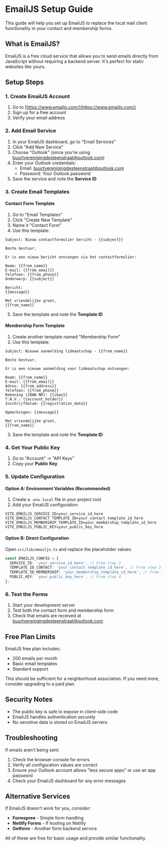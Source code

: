 # EmailJS Setup Guide

This guide will help you set up EmailJS to replace the local mail client functionality in your contact and membership forms.

## What is EmailJS?

EmailJS is a free cloud service that allows you to send emails directly from JavaScript without requiring a backend server. It's perfect for static websites like yours.

## Setup Steps

### 1. Create EmailJS Account

1. Go to [https://www.emailjs.com/](https://www.emailjs.com/)
2. Sign up for a free account
3. Verify your email address

### 2. Add Email Service

1. In your EmailJS dashboard, go to "Email Services"
2. Click "Add New Service"
3. Choose "Outlook" (since you're using buurtverenigingdesteenstraat@outlook.com)
4. Enter your Outlook credentials:
   - Email: buurtverenigingdesteenstraat@outlook.com
   - Password: Your Outlook password
5. Save the service and note the **Service ID**

### 3. Create Email Templates

#### Contact Form Template
1. Go to "Email Templates"
2. Click "Create New Template"
3. Name it "Contact Form"
4. Use this template:

```
Subject: Nieuw contactformulier bericht - {{subject}}

Beste bestuur,

Er is een nieuw bericht ontvangen via het contactformulier:

Naam: {{from_name}}
E-mail: {{from_email}}
Telefoon: {{from_phone}}
Onderwerp: {{subject}}

Bericht:
{{message}}

Met vriendelijke groet,
{{from_name}}
```

5. Save the template and note the **Template ID**

#### Membership Form Template
1. Create another template named "Membership Form"
2. Use this template:

```
Subject: Nieuwe aanmelding lidmaatschap - {{from_name}}

Beste bestuur,

Er is een nieuwe aanmelding voor lidmaatschap ontvangen:

Naam: {{from_name}}
E-mail: {{from_email}}
Adres: {{from_address}}
Telefoon: {{from_phone}}
Rekening (IBAN NR): {{iban}}
T.N.V.: {{account_holder}}
Inschrijfdatum: {{registration_date}}

Opmerkingen: {{message}}

Met vriendelijke groet,
{{from_name}}
```

3. Save the template and note the **Template ID**

### 4. Get Your Public Key

1. Go to "Account" → "API Keys"
2. Copy your **Public Key**

### 5. Update Configuration

#### Option A: Environment Variables (Recommended)
1. Create a `.env.local` file in your project root
2. Add your EmailJS configuration:

```
VITE_EMAILJS_SERVICE_ID=your_service_id_here
VITE_EMAILJS_CONTACT_TEMPLATE_ID=your_contact_template_id_here
VITE_EMAILJS_MEMBERSHIP_TEMPLATE_ID=your_membership_template_id_here
VITE_EMAILJS_PUBLIC_KEY=your_public_key_here
```

#### Option B: Direct Configuration
Open `src/lib/emailjs.ts` and replace the placeholder values:

```typescript
const EMAILJS_CONFIG = {
  SERVICE_ID: 'your_service_id_here', // From step 2
  TEMPLATE_ID_CONTACT: 'your_contact_template_id_here', // From step 3
  TEMPLATE_ID_MEMBERSHIP: 'your_membership_template_id_here', // From step 3
  PUBLIC_KEY: 'your_public_key_here', // From step 4
};
```

### 6. Test the Forms

1. Start your development server
2. Test both the contact form and membership form
3. Check that emails are received at buurtverenigingdesteenstraat@outlook.com

## Free Plan Limits

EmailJS free plan includes:
- 200 emails per month
- Basic email templates
- Standard support

This should be sufficient for a neighborhood association. If you need more, consider upgrading to a paid plan.

## Security Notes

- The public key is safe to expose in client-side code
- EmailJS handles authentication securely
- No sensitive data is stored on EmailJS servers

## Troubleshooting

If emails aren't being sent:
1. Check the browser console for errors
2. Verify all configuration values are correct
3. Ensure your Outlook account allows "less secure apps" or use an app password
4. Check your EmailJS dashboard for any error messages

## Alternative Services

If EmailJS doesn't work for you, consider:
- **Formspree** - Simple form handling
- **Netlify Forms** - If hosting on Netlify
- **Getform** - Another form backend service

All of these are free for basic usage and provide similar functionality. 